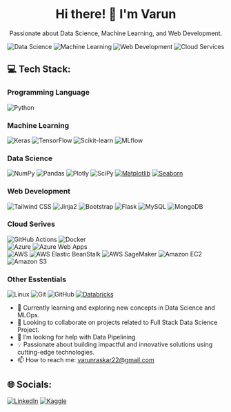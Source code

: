 <h1 align="center">Hi there! 👋 I'm Varun</h1>

<p align="center">Passionate about Data Science, Machine Learning, and Web Development.</p>

<p align="center">
    <img src="https://img.shields.io/badge/Data%20Science-F37626?style=for-the-badge&logo=datacamp&logoColor=white" alt="Data Science">
    <img src="https://img.shields.io/badge/Machine%20Learning-FF6F00?style=for-the-badge&logo=python&logoColor=white" alt="Machine Learning">
    <img src="https://img.shields.io/badge/Web%20Development-1572B6?style=for-the-badge&logo=html5&logoColor=white" alt="Web Development">
    <img src="https://img.shields.io/badge/Cloud%20Services-0089D6?style=for-the-badge&logo=amazon-aws&logoColor=white" alt="Cloud Services">

</p>




## 💻 Tech Stack:

<h3>Programming Language</h3>

<!-- ![JavaScript](https://img.shields.io/badge/javascript-%23323330.svg?style=for-the-badge&logo=javascript&logoColor=%23F7DF1E) -->
![Python](https://img.shields.io/badge/python-3670A0?style=for-the-badge&logo=python&logoColor=ffdd54)


<h3>Machine Learning</h3>

![Keras](https://img.shields.io/badge/Keras-%23D00000?style=for-the-badge&logo=keras&logoColor=white)
![TensorFlow](https://img.shields.io/badge/TensorFlow-%23FF6F00?style=for-the-badge&logo=tensorflow&logoColor=white) 
![Scikit-learn](https://img.shields.io/badge/scikit--learn-%23F7931E.svg?style=for-the-badge&logo=scikit-learn&logoColor=white) 
![MLflow](https://img.shields.io/badge/MLflow-%23007C8C?style=for-the-badge&logo=mlflow&logoColor=white)


<h3>Data Science</h3>

![NumPy](https://img.shields.io/badge/numpy-%23013243.svg?style=for-the-badge&logo=numpy&logoColor=white) 
![Pandas](https://img.shields.io/badge/pandas-%23150458.svg?style=for-the-badge&logo=pandas&logoColor=white) 
![Plotly](https://img.shields.io/badge/Plotly-%233F4F75.svg?style=for-the-badge&logo=plotly&logoColor=white)
![SciPy](https://img.shields.io/badge/SciPy-%230C5996?style=for-the-badge&logo=scipy&logoColor=white)
[![Matplotlib](https://img.shields.io/badge/matplotlib-EE4C2C?style=for-the-badge&logo=python&logoColor=white)](https://matplotlib.org/)
[![Seaborn](https://img.shields.io/badge/seaborn-3776AB?style=for-the-badge&logo=python&logoColor=white)](https://seaborn.pydata.org/)


<h3>Web Development</h3>

![Tailwind CSS](https://img.shields.io/badge/Tailwind%20CSS-%2314BDBF?style=for-the-badge&logo=tailwind-css&logoColor=white)
![Jinja2](https://img.shields.io/badge/Jinja-%23B41717?style=for-the-badge&logo=jinja&logoColor=white)
![Bootstrap](https://img.shields.io/badge/bootstrap-%23563D7C.svg?style=for-the-badge&logo=bootstrap&logoColor=white) 
![Flask](https://img.shields.io/badge/flask-%23000.svg?style=for-the-badge&logo=flask&logoColor=white) 
![MySQL](https://img.shields.io/badge/mysql-%2300f.svg?style=for-the-badge&logo=mysql&logoColor=white) 
![MongoDB](https://img.shields.io/badge/MongoDB-47A248?style=for-the-badge&logo=mongodb&logoColor=white)

<h3>Cloud Serives</h3>

![GitHub Actions](https://img.shields.io/badge/GitHub_Actions-000000?style=for-the-badge&logo=github-actions)
![Docker](https://img.shields.io/badge/Docker-%232496ED?style=for-the-badge&logo=docker&logoColor=white)
<br>
![Azure](https://img.shields.io/badge/Azure-0089D6?style=for-the-badge&logo=microsoft-azure&logoColor=white)
![Azure Web Apps](https://img.shields.io/badge/Azure%20Web%20Apps-0089D6?style=for-the-badge&logo=microsoft-azure&logoColor=white)
<br>
![AWS](https://img.shields.io/badge/AWS-%23FF9900?style=for-the-badge&logo=amazon-aws&logoColor=white)
![AWS Elastic BeanStalk](https://img.shields.io/badge/AWS%20Elastic%20Beanstalk-%23FF9900?style=for-the-badge&logo=amazon-aws&logoColor=white)
![AWS SageMaker](https://img.shields.io/badge/AWS%20SageMaker-%23FF9900?style=for-the-badge&logo=amazon-aws&logoColor=white)
![Amazon EC2](https://img.shields.io/badge/Amazon%20EC2-%23232F3E?style=for-the-badge&logo=amazon-ec2&logoColor=white)
![Amazon S3](https://img.shields.io/badge/Amazon%20S3-%231569FF?style=for-the-badge&logo=amazon-s3&logoColor=white)




<h3>Other Esstentials</h3>

![Linux](https://img.shields.io/badge/Linux-FCC624?style=for-the-badge&logo=linux&logoColor=black)
![Git](https://img.shields.io/badge/Git-F05032?style=for-the-badge&logo=git&logoColor=white)
![GitHub](https://img.shields.io/badge/GitHub-181717?style=for-the-badge&logo=github&logoColor=white)
[![Databricks](https://img.shields.io/badge/Databricks-black?style=for-the-badge&logo=databricks&logoColor=white&labelColor=000000)](https://databricks.com/)





- 🌱 Currently learning and exploring new concepts in Data Science and MLOps.
- 👯 Looking to collaborate on projects related to Full Stack Data Science Project.
- 🤔 I’m looking for help with Data Pipelining
- 💡 Passionate about building impactful and innovative solutions using cutting-edge technologies.
- 📫 How to reach me: [varunraskar22@gmail.com](mailto:varunraskar22@gmail.com)

## 🌐 Socials:
[![LinkedIn](https://img.shields.io/badge/LinkedIn-%230077B5.svg?logo=linkedin&logoColor=white)](https://www.linkedin.com/in/varun-raskar-061778201/) 
[![Kaggle](https://img.shields.io/badge/Kaggle-%230077B5.svg?logo=kaggle&logoColor=white)](https://www.kaggle.com/varunraskar)




